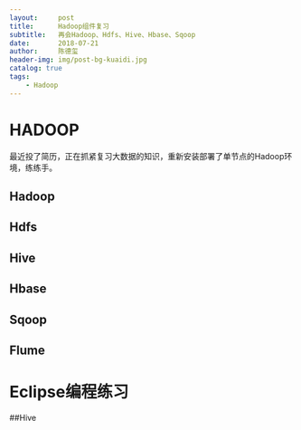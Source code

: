 ```yaml
---
layout:     post
title:      Hadoop组件复习
subtitle:   再会Hadoop、Hdfs、Hive、Hbase、Sqoop
date:       2018-07-21
author:     陈德玺
header-img: img/post-bg-kuaidi.jpg
catalog: true
tags:
    - Hadoop
---
```

# HADOOP
最近投了简历，正在抓紧复习大数据的知识，重新安装部署了单节点的Hadoop环境，练练手。
## Hadoop
## Hdfs
## Hive
## Hbase
## Sqoop
## Flume
# Eclipse编程练习
##Hive